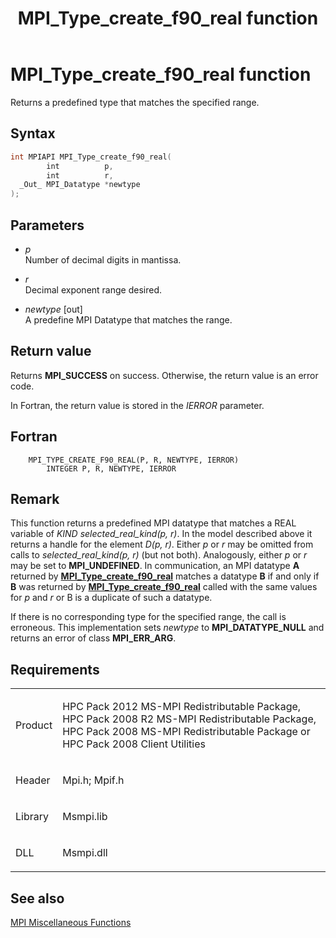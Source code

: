 ﻿---
title: MPI_Type_create_f90_real function
TOCTitle: MPI_Type_create_f90_real function
ms:assetid: 04ad4925-0708-4733-9453-4e6ee7bcefdc
ms:mtpsurl: https://msdn.microsoft.com/en-us/library/Dn473490(v=VS.85)
ms:contentKeyID: 59361025
ms.date: 03/28/2018
mtps_version: v=VS.85
f1_keywords:
- MPI_TYPE_CREATE_F90_REAL
- mpif/MPI_Type_create_f90_real
- mpi/MPI_TYPE_CREATE_F90_REAL
dev_langs:
- C++
- C
---

# MPI\_Type\_create\_f90\_real function

Returns a predefined type that matches the specified range.

## Syntax

``` c++
int MPIAPI MPI_Type_create_f90_real(
        int          p,
        int          r,
  _Out_ MPI_Datatype *newtype
);
```

## Parameters

  - *p*  
    Number of decimal digits in mantissa.

  - *r*  
    Decimal exponent range desired.

  - *newtype* \[out\]  
    A predefine MPI Datatype that matches the range.

## Return value

Returns **MPI\_SUCCESS** on success. Otherwise, the return value is an error code.

In Fortran, the return value is stored in the *IERROR* parameter.

## Fortran

``` FORTRAN
    MPI_TYPE_CREATE_F90_REAL(P, R, NEWTYPE, IERROR)
        INTEGER P, R, NEWTYPE, IERROR
```

## Remark

This function returns a predefined MPI datatype that matches a REAL variable of *KIND selected\_real\_kind\(p, r\)*. In the model described above it returns a handle for the element *D\(p, r\)*. Either *p* or *r* may be omitted from calls to *selected\_real\_kind\(p, r\)* (but not both). Analogously, either *p* or *r* may be set to **MPI\_UNDEFINED**. In communication, an MPI datatype **A** returned by [**MPI\_Type\_create\_f90\_real**](mpi-type-create-f90-real-function.md) matches a datatype **B** if and only if **B** was returned by [**MPI\_Type\_create\_f90\_real**](mpi-type-create-f90-real-function.md) called with the same values for *p* and *r* or B is a duplicate of such a datatype.

If there is no corresponding type for the specified range, the call is erroneous. This implementation sets *newtype* to **MPI\_DATATYPE\_NULL** and returns an error of class **MPI\_ERR\_ARG**.

## Requirements

<table>
<colgroup>
<col/>
<col/>
</colgroup>
<tbody>
<tr class="odd">
<td><p>Product</p></td>
<td><p>HPC Pack 2012 MS-MPI Redistributable Package, HPC Pack 2008 R2 MS-MPI Redistributable Package, HPC Pack 2008 MS-MPI Redistributable Package or HPC Pack 2008 Client Utilities</p></td>
</tr>
<tr class="even">
<td><p>Header</p></td>
<td>Mpi.h;
Mpif.h</td>
</tr>
<tr class="odd">
<td><p>Library</p></td>
<td>Msmpi.lib</td>
</tr>
<tr class="even">
<td><p>DLL</p></td>
<td>Msmpi.dll</td>
</tr>
</tbody>
</table>


## See also

[MPI Miscellaneous Functions](mpi-miscellaneous-functions.md)

